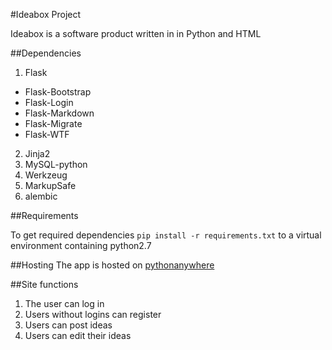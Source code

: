 #Ideabox Project

Ideabox is a software product written in in Python and HTML

##Dependencies
1. Flask
* Flask-Bootstrap
* Flask-Login
* Flask-Markdown
* Flask-Migrate
* Flask-WTF
2. Jinja2
3. MySQL-python
4. Werkzeug
5. MarkupSafe
6. alembic


##Requirements

To get required dependencies ```pip install -r requirements.txt``` to a virtual environment containing python2.7


##Hosting
The app is hosted on [pythonanywhere ](ideabox.pythonanywhere.com)

##Site functions
1. The user can log in
2. Users without logins can register
3. Users can post ideas
4. Users can edit their ideas
